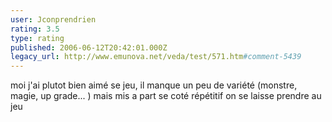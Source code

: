 ```yaml
---
user: Jconprendrien
rating: 3.5
type: rating
published: 2006-06-12T20:42:01.000Z
legacy_url: http://www.emunova.net/veda/test/571.htm#comment-5439
---
```

moi j'ai plutot bien aimé se jeu, il manque un peu de variété (monstre, magie, up grade... ) mais mis a part se coté répétitif on se laisse prendre au jeu